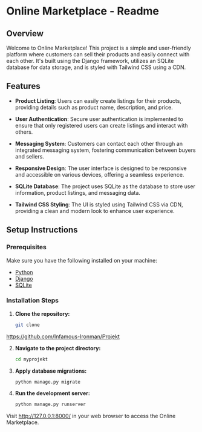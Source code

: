 # Online Marketplace - Readme

## Overview

Welcome to Online Marketplace! This project is a simple and user-friendly platform where customers can sell their products and easily connect with each other. 
It's built using the Django framework, utilizes an SQLite database for data storage, and is styled with Tailwind CSS using a CDN.

## Features

- **Product Listing**: Users can easily create listings for their products, providing details such as product name, description, and price.
  
- **User Authentication**: Secure user authentication is implemented to ensure that only registered users can create listings and interact with others.

- **Messaging System**: Customers can contact each other through an integrated messaging system, fostering communication between buyers and sellers.

- **Responsive Design**: The user interface is designed to be responsive and accessible on various devices, offering a seamless experience.

- **SQLite Database**: The project uses SQLite as the database to store user information, product listings, and messaging data.

- **Tailwind CSS Styling**: The UI is styled using Tailwind CSS via CDN, providing a clean and modern look to enhance user experience.

## Setup Instructions

### Prerequisites

Make sure you have the following installed on your machine:

- [Python](https://www.python.org/)
- [Django](https://www.djangoproject.com/)
- [SQLite](https://www.sqlite.org/)

### Installation Steps

1. **Clone the repository:**

   ```bash
   git clone 
https://github.com/Infamous-Ironman/Projekt

2. **Navigate to the project directory:**

   ```bash
   cd myprojekt

3. **Apply database migrations:**

   ```bash
   python manage.py migrate

4. **Run the development server:**

   ```bash
   python manage.py runserver

Visit http://127.0.0.1:8000/ in your web browser to access the Online Marketplace.


